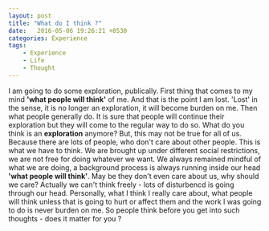 ```yaml
---
layout: post
title: "What do I think ?"
date:   2016-05-06 19:26:21 +0530
categories: Experience
tags:
    - Experience
    - Life
    - Thought
---
```

I am going to do some exploration, publically. First thing that comes to my mind <b>'what people will think'</b> of me. And that is the point I am lost. 'Lost' in the sense, it is no longer an exploration, it will become burden on me. Then what people generally do. It is sure that people will continue their exploration but they will come to the regular way to do so. What do you think is an <b>exploration</b> anymore? But, this may not be true for all of us. Because there are lots of people, who don't care about other people. This is what we have to think. We are brought up under different social restrictions, we are not free for doing whatever we want. We always remained mindful of what we are doing, a background process is always running inside our head <b>'what people will think'</b>. May be they don't even care about us, why should we care? Actually we can't think freely - lots of disturbencd is going through our head. Personally, what I think I really care about, what people will think unless that is going to hurt or affect them and the work I was going to do is never burden on me. So people think before you get into such thoughts - does it matter for you ?
